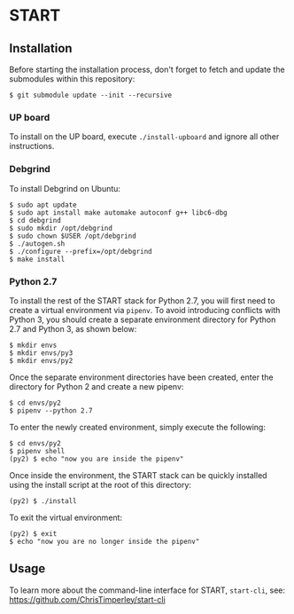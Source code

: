 # START

## Installation

Before starting the installation process, don't forget to fetch and update the
submodules within this repository:

```
$ git submodule update --init --recursive
```

### UP board

To install on the UP board, execute `./install-upboard` and ignore all other
instructions.

### Debgrind

To install Debgrind on Ubuntu:

```
$ sudo apt update
$ sudo apt install make automake autoconf g++ libc6-dbg
$ cd debgrind
$ sudo mkdir /opt/debgrind
$ sudo chown $USER /opt/debgrind
$ ./autogen.sh
$ ./configure --prefix=/opt/debgrind
$ make install
```

### Python 2.7

To install the rest of the START stack for Python 2.7, you will first need to
create a virtual environment via `pipenv`. To avoid introducing conflicts with
Python 3, you should create a separate environment directory for Python 2.7 and
Python 3, as shown below:

```
$ mkdir envs
$ mkdir envs/py3
$ mkdir envs/py2
```

Once the separate environment directories have been created, enter the
directory for Python 2 and create a new pipenv:

```
$ cd envs/py2
$ pipenv --python 2.7
```

To enter the newly created environment, simply execute the following:

```
$ cd envs/py2
$ pipenv shell
(py2) $ echo "now you are inside the pipenv"
```

Once inside the environment, the START stack can be quickly installed
using the install script at the root of this directory:

```
(py2) $ ./install
```

To exit the virtual environment:

```
(py2) $ exit
$ echo "now you are no longer inside the pipenv"
```

## Usage

To learn more about the command-line interface for START, `start-cli`, see:
https://github.com/ChrisTimperley/start-cli
